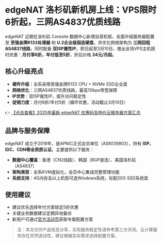 # edgeNAT 洛杉矶新机房上线：VPS限时6折起，三网AS4837优质线路

edgeNAT 近期在洛杉矶 Coresite 数据中心新增自营机柜，全面升级服务器配置至 **至强金牌6133处理器** 和 **U.2企业级固态硬盘**，并优化网络架构为 **三网回程AS4837线路**，同时配备 **双ISP属性IP**。即日起至3月10日，推出全场VPS主机限时优惠：**月付享6折，年付低至5折**，折后价格 **24元/月起**。

## 核心升级亮点

- **硬件升级**：全系采用至强金牌6133 CPU + NVMe SSD企业盘
- **网络优化**：三网AS4837优质线路，最高1Gbps带宽保障
- **IP优势**：双ISP属性IP，提升访问稳定性
- **促销力度**：月付6折/年付5折（循环优惠，活动截止3月10日）

👉 [【点击查看】2025年最新 edgeNAT 优惠码及特价云服务器方案汇总](https://bit.ly/edgenat)

## 品牌与服务保障

edgeNAT 成立于2019年，是APNIC正式会员单位（ASN139803），持有 **ISP、IDC、CDN等全资质认证**。主要提供以下服务：

- **数据中心覆盖**：香港（CN2线路）、韩国（BGP直连）、美国洛杉矶（AS4837）
- **架构类型**：全系KVM虚拟化，会员中心集成完整管理功能
- **系统支持**：4G内存及以上机型可选Windows系统，标配20G SSD系统盘

## 使用建议

- 建议优先选择年付方案锁定5折优惠
- 关键业务数据建议定期异地备份
- 新用户可通过[官方活动页](https://bit.ly/edgenat)获取专属配置方案

> 注：本文仅作产品信息分享，实际服务稳定性请参考第三方评测。云计算服务存在天然波动性，建议根据实际需求选择配置方案。